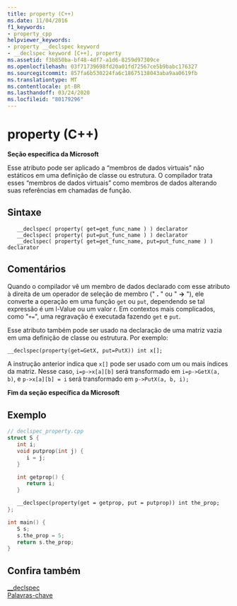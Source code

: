 ```yaml
---
title: property (C++)
ms.date: 11/04/2016
f1_keywords:
- property_cpp
helpviewer_keywords:
- property __declspec keyword
- __declspec keyword [C++], property
ms.assetid: f3b850ba-bf48-4df7-a1d6-8259d97309ce
ms.openlocfilehash: 03f71739698fd20a01fd72567ce5b9babc176327
ms.sourcegitcommit: 857fa6b530224fa6c18675138043aba9aa0619fb
ms.translationtype: MT
ms.contentlocale: pt-BR
ms.lasthandoff: 03/24/2020
ms.locfileid: "80179296"
---
```

# <a name="property-c"></a>property (C++)

**Seção específica da Microsoft**

Esse atributo pode ser aplicado a “membros de dados virtuais” não estáticos em uma definição de classe ou estrutura. O compilador trata esses “membros de dados virtuais” como membros de dados alterando suas referências em chamadas de função.

## <a name="syntax"></a>Sintaxe

```
   __declspec( property( get=get_func_name ) ) declarator
   __declspec( property( put=put_func_name ) ) declarator
   __declspec( property( get=get_func_name, put=put_func_name ) ) declarator
```

## <a name="remarks"></a>Comentários

Quando o compilador vê um membro de dados declarado com esse atributo à direita de um operador de seleção de membro (" **.** " ou " **->** "), ele converte a operação em uma função `get` ou `put`, dependendo se tal expressão é um l-Value ou um valor r. Em contextos mais complicados, como "`+=`", uma regravação é executada fazendo `get` e `put`.

Esse atributo também pode ser usado na declaração de uma matriz vazia em uma definição de classe ou estrutura. Por exemplo:

```cpp
__declspec(property(get=GetX, put=PutX)) int x[];
```

A instrução anterior indica que `x[]` pode ser usado com um ou mais índices da matriz. Nesse caso, `i=p->x[a][b]` será transformado em `i=p->GetX(a, b)`, e `p->x[a][b] = i` será transformado em `p->PutX(a, b, i);`

**Fim da seção específica da Microsoft**

## <a name="example"></a>Exemplo

```cpp
// declspec_property.cpp
struct S {
   int i;
   void putprop(int j) {
      i = j;
   }

   int getprop() {
      return i;
   }

   __declspec(property(get = getprop, put = putprop)) int the_prop;
};

int main() {
   S s;
   s.the_prop = 5;
   return s.the_prop;
}
```

## <a name="see-also"></a>Confira também

[__declspec](../cpp/declspec.md)<br/>
[Palavras-chave](../cpp/keywords-cpp.md)
